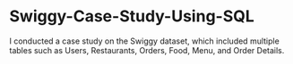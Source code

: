 # Swiggy-Case-Study-Using-SQL
I conducted a case study on the Swiggy dataset, which included multiple tables such as Users, Restaurants, Orders, Food, Menu, and Order Details.
